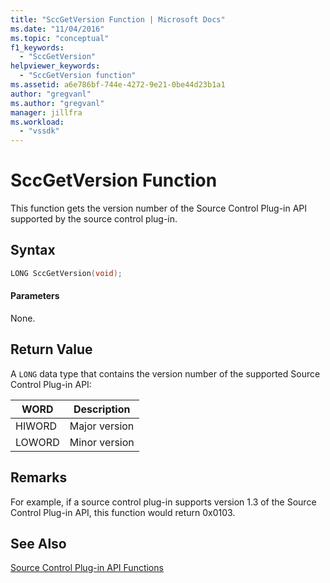 ```yaml
---
title: "SccGetVersion Function | Microsoft Docs"
ms.date: "11/04/2016"
ms.topic: "conceptual"
f1_keywords:
  - "SccGetVersion"
helpviewer_keywords:
  - "SccGetVersion function"
ms.assetid: a6e786bf-744e-4272-9e21-0be44d23b1a1
author: "gregvanl"
ms.author: "gregvanl"
manager: jillfra
ms.workload:
  - "vssdk"
---
```

# SccGetVersion Function
This function gets the version number of the Source Control Plug-in API supported by the source control plug-in.

## Syntax

```cpp
LONG SccGetVersion(void);
```

#### Parameters
 None.

## Return Value
 A `LONG` data type that contains the version number of the supported Source Control Plug-in API:

|WORD|Description|
|----------|-----------------|
|HIWORD|Major version|
|LOWORD|Minor version|

## Remarks
 For example, if a source control plug-in supports version 1.3 of the Source Control Plug-in API, this function would return 0x0103.

## See Also
 [Source Control Plug-in API Functions](../extensibility/source-control-plug-in-api-functions.md)